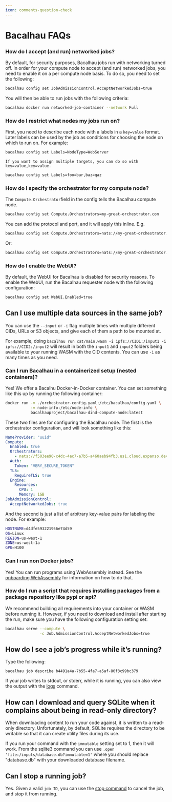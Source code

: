 ```yaml
---
icon: comments-question-check
---
```


# Bacalhau FAQs

### How do I accept (and run) networked jobs?

By default, for security purposes, Bacalhau jobs run with networking turned off. In order for your compute node to accept (and run) networked jobs, you need to enable it on a per compute node basis. To do so, you need to set the following:&#x20;

```bash
bacalhau config set JobAdmissionControl.AcceptNetworkedJobs=true
```

You will then be able to run jobs with the following criteria:

```bash
bacalhau docker run networked-job-container --network Full
```

### How do I restrict what nodes my jobs run on?

First, you need to describe each node with a labels in a `key=value` format. Later labels can be used by the job as conditions for choosing the node on which to run on. For example:

```bash
bacalhau config set Labels=NodeType=WebServer
```

`If you want to assign multiple targets, you can do so with key=value,key=value.`

```bash
bacalhau config set Labels=foo=bar,baz=qaz
```

### How do I specify the orchestrator for my compute node?&#x20;

The `Compute.Orchestrator`field in the config tells the Bacalhau compute node.

```bash
bacalhau config set Compute.Orchestrators=my-great-orchestrator.com
```

You can add the protocol and port, and it will apply this inline. E.g.

```bash
bacalhau config set Compute.Orchestrators=nats://my-great-orchestrator.com
```

Or:

```bash
bacalhau config set Compute.Orchestrators=nats://my-great-orchestrator.com:4222
```

### How do I enable the WebUI?

By default, the WebUI for Bacalhau is disabled for security reasons. To enable the WebUI, run the Bacalhau requester node with the following configuration:

```bash
bacalhau config set WebUI.Enabled=true
```

## Can I use multiple data sources in the same job?

You can use the `--input` or `-i` flag multiple times with multiple different CIDs, URLs or S3 objects, and give each of them a path to be mounted at.

For example, doing `bacalhau run cat/main.wasm -i ipfs://CID1:/input1 -i ipfs://CID2:/input2` will result in both the `input1` and `input2` folders being available to your running WASM with the CID contents. You can use `-i` as many times as you need.

### Can I run Bacalhau in a containerized setup (nested containers)?

Yes! We offer a Bacalhu Docker-in-Docker container. You can set something like this up by running the following container:

```bash
docker run -v ./orchestrator-config.yaml:/etc/bacalhau/config.yaml \
           -v node-info:/etc/node-info \
           bacalhauproject/bacalhau-dind-compute-node:latest
```

These two files are for configuring the Bacalhau node. The first is the orchestrator configuration, and will look something like this:

```yaml
NameProvider: "uuid"
Compute:
  Enabled: true
  Orchestrators:
    - nats://f503ee90-c4dc-4ac7-a7b5-a460aeb94fb3.us1.cloud.expanso.dev:4222
  Auth:
    Token: "VERY_SECURE_TOKEN"
  TLS:
    RequireTLS: true
  Engine:
    Resources:
      CPU: 1
      Memory: 1GB
JobAdmissionControl:
  AcceptNetworkedJobs: true
```

And the second is just a list of arbitrary key-value pairs for labeling the node. For example:

```bash
HOSTNAME=d4dfe593221956e74d59
OS=Linux
REGION=us-west-1
ZONE=us-west-1a
GPU=H100
```

### Can I run non Docker jobs?

Yes! You can run programs using WebAssembly instead. See the [onboarding WebAssembly](../../getting-started/workload-onboarding/wasm-workload-onboarding.md) for information on how to do that.

### How do I run a script that requires installing packages from a package repository like pypi or apt?

We recommend building all requirements into your container or WASM before running it. However, if you need to download and install after starting the run, make sure you have the following configuration setting set:

```bash
bacalhau serve --compute \
               -c Job.AdmissionControl.AcceptNetworkedJobs=true
```

## How do I see a job’s progress while it’s running?

Type the following:

```basic
bacalhau job describe b4491a4a-7b55-4fa7-a5af-80f3c99bc379
```

If your job writes to stdout, or stderr, while it is running, you can also view the output with the [logs](https://app.gitbook.com/s/GSmEKKGEGIXdhfaa5pa3/cli/job/logs) command.

## How can I download and query SQLite when it complains about being in read-only directory?

When downloading content to run your code against, it is written to a read-only directory. Unfortunately, by default, SQLite requires the directory to be writable so that it can create utility files during its use.

If you run your command with the `immutable` setting set to 1, then it will work. From the sqlite3 command you can use `.open 'file:/inputs/database.db?immutable=1'` where you should replace "database.db" with your downloaded database filename.

## Can I stop a running job?

Yes. Given a valid `job ID`, you can use the [stop command](https://app.gitbook.com/s/GSmEKKGEGIXdhfaa5pa3/cli/job/stop) to cancel the job, and stop it from running.

